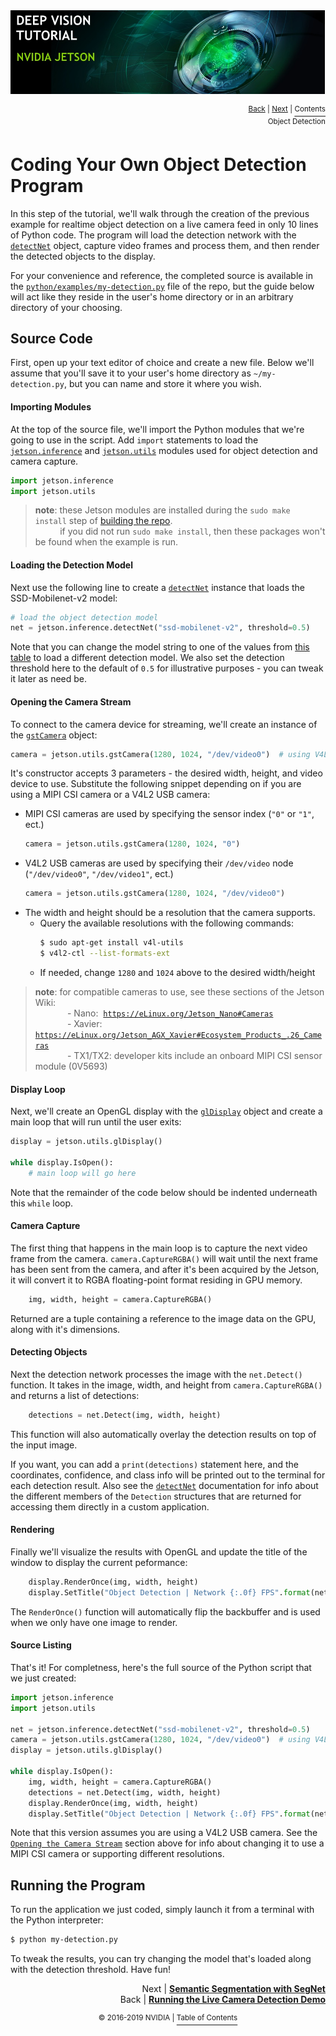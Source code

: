 <img src="https://github.com/dusty-nv/jetson-inference/raw/master/docs/images/deep-vision-header.jpg">
<p align="right"><sup><a href="detectnet-camera-2.md">Back</a> | <a href="segnet-console-2.md">Next</a> | </sup><a href="../README.md#hello-ai-world"><sup>Contents</sup></a>
<br/>
<sup>Object Detection</sup></p>

# Coding Your Own Object Detection Program

In this step of the tutorial, we'll walk through the creation of the previous example for realtime object detection on a live camera feed in only 10 lines of Python code.  The program will load the detection network with the [`detectNet`](https://rawgit.com/dusty-nv/jetson-inference/python/docs/html/python/jetson.inference.html#detectNet) object, capture video frames and process them, and then render the detected objects to the display.

For your convenience and reference, the completed source is available in the [`python/examples/my-detection.py`](../python/examples/my-detection.py) file of the repo, but the guide below will act like they reside in the user's home directory or in an arbitrary directory of your choosing.

## Source Code

First, open up your text editor of choice and create a new file.  Below we'll assume that you'll save it to your user's home directory as `~/my-detection.py`, but you can name and store it where you wish.

#### Importing Modules

At the top of the source file, we'll import the Python modules that we're going to use in the script.  Add `import` statements to load the [`jetson.inference`](https://rawgit.com/dusty-nv/jetson-inference/python/docs/html/python/jetson.inference.html) and [`jetson.utils`](https://rawgit.com/dusty-nv/jetson-inference/python/docs/html/python/jetson.utils.html) modules used for object detection and camera capture.

``` python
import jetson.inference
import jetson.utils
```

> **note**:  these Jetson modules are installed during the `sudo make install` step of [building the repo](building-repo-2.md#compiling-the-project).  
> &nbsp;&nbsp;&nbsp;&nbsp;&nbsp;&nbsp;&nbsp;&nbsp;&nbsp;&nbsp;if you did not run `sudo make install`, then these packages won't be found when the example is run.  

#### Loading the Detection Model

Next use the following line to create a [`detectNet`](https://rawgit.com/dusty-nv/jetson-inference/python/docs/html/python/jetson.inference.html#detectNet) instance that loads the SSD-Mobilenet-v2 model:

``` python
# load the object detection model
net = jetson.inference.detectNet("ssd-mobilenet-v2", threshold=0.5)
```

Note that you can change the model string to one of the values from [this table](detectnet-console-2.md#pre-trained-detection-models-available) to load a different detection model.  We also set the detection threshold here to the default of `0.5` for illustrative purposes - you can tweak it later as need be.

#### Opening the Camera Stream

To connect to the camera device for streaming, we'll create an instance of the [`gstCamera`](https://rawgit.com/dusty-nv/jetson-inference/pytorch/docs/html/python/jetson.utils.html#gstCamera) object:

``` python
camera = jetson.utils.gstCamera(1280, 1024, "/dev/video0")  # using V4L2
```

It's constructor accepts 3 parameters - the desired width, height, and video device to use.  Substitute the following snippet depending on if you are using a MIPI CSI camera or a V4L2 USB camera:

- MIPI CSI cameras are used by specifying the sensor index (`"0"` or `"1"`, ect.)  
	``` python
	camera = jetson.utils.gstCamera(1280, 1024, "0")
	```
- V4L2 USB cameras are used by specifying their `/dev/video` node (`"/dev/video0"`, `"/dev/video1"`, ect.)  
	``` python
	camera = jetson.utils.gstCamera(1280, 1024, "/dev/video0")
	```
- The width and height should be a resolution that the camera supports.
     - Query the available resolutions with the following commands:  
          ``` bash
          $ sudo apt-get install v4l-utils
          $ v4l2-ctl --list-formats-ext
          ```
	- If needed, change `1280` and `1024` above to the desired width/height

> **note**:  for compatible cameras to use, see these sections of the Jetson Wiki: <br/>
> &nbsp;&nbsp;&nbsp;&nbsp;&nbsp;&nbsp;&nbsp;&nbsp;&nbsp;&nbsp;&nbsp;&nbsp;&nbsp;- Nano:&nbsp;&nbsp;[`https://eLinux.org/Jetson_Nano#Cameras`](https://elinux.org/Jetson_Nano#Cameras) <br/>
> &nbsp;&nbsp;&nbsp;&nbsp;&nbsp;&nbsp;&nbsp;&nbsp;&nbsp;&nbsp;&nbsp;&nbsp;&nbsp;- Xavier:  [`https://eLinux.org/Jetson_AGX_Xavier#Ecosystem_Products_.26_Cameras`](https://elinux.org/Jetson_AGX_Xavier#Ecosystem_Products_.26_Cameras) <br/>
> &nbsp;&nbsp;&nbsp;&nbsp;&nbsp;&nbsp;&nbsp;&nbsp;&nbsp;&nbsp;&nbsp;&nbsp;&nbsp;- TX1/TX2:  developer kits include an onboard MIPI CSI sensor module (0V5693)<br/>

#### Display Loop

Next, we'll create an OpenGL display with the [`glDisplay`](https://rawgit.com/dusty-nv/jetson-inference/pytorch/docs/html/python/jetson.utils.html#glDisplay) object and create a main loop that will run until the user exits:

``` python
display = jetson.utils.glDisplay()

while display.IsOpen():
	# main loop will go here
```

Note that the remainder of the code below should be indented underneath this `while` loop.

#### Camera Capture

The first thing that happens in the main loop is to capture the next video frame from the camera.  `camera.CaptureRGBA()` will wait until the next frame has been sent from the camera, and after it's been acquired by the Jetson, it will convert it to RGBA floating-point format residing in GPU memory.

``` python
	img, width, height = camera.CaptureRGBA()
```

Returned are a tuple containing a reference to the image data on the GPU, along with it's dimensions.

#### Detecting Objects

Next the detection network processes the image with the `net.Detect()` function.  It takes in the image, width, and height from `camera.CaptureRGBA()` and returns a list of detections:

``` python
	detections = net.Detect(img, width, height)
```

This function will also automatically overlay the detection results on top of the input image.

If you want, you can add a `print(detections)` statement here, and the coordinates, confidence, and class info will be printed out to the terminal for each detection result.  Also see the [`detectNet`](https://rawgit.com/dusty-nv/jetson-inference/python/docs/html/python/jetson.inference.html#detectNet) documentation for info about the different members of the `Detection` structures that are returned for accessing them directly in a custom application.

#### Rendering

Finally we'll visualize the results with OpenGL and update the title of the window to display the current peformance:

``` python
	display.RenderOnce(img, width, height)
	display.SetTitle("Object Detection | Network {:.0f} FPS".format(net.GetNetworkFPS()))
```

The `RenderOnce()` function will automatically flip the backbuffer and is used when we only have one image to render.

#### Source Listing

That's it!  For completness, here's the full source of the Python script that we just created:

``` python
import jetson.inference
import jetson.utils

net = jetson.inference.detectNet("ssd-mobilenet-v2", threshold=0.5)
camera = jetson.utils.gstCamera(1280, 1024, "/dev/video0")  # using V4L2
display = jetson.utils.glDisplay()

while display.IsOpen():
	img, width, height = camera.CaptureRGBA()
	detections = net.Detect(img, width, height)
	display.RenderOnce(img, width, height)
	display.SetTitle("Object Detection | Network {:.0f} FPS".format(net.GetNetworkFPS()))
```

Note that this version assumes you are using a V4L2 USB camera.  See the [`Opening the Camera Stream`](#opening-the-camera-stream) section above for info about changing it to use a MIPI CSI camera or supporting different resolutions.

## Running the Program

To run the application we just coded, simply launch it from a terminal with the Python interpreter:

``` bash
$ python my-detection.py
```

To tweak the results, you can try changing the model that's loaded along with the detection threshold.  Have fun!

<p align="right">Next | <b><a href="segnet-console-2.md">Semantic Segmentation with SegNet</a></b>
<br/>
Back | <b><a href="detectnet-camera-2.md">Running the Live Camera Detection Demo</a></p>
</b><p align="center"><sup>© 2016-2019 NVIDIA | </sup><a href="../README.md#hello-ai-world"><sup>Table of Contents</sup></a></p>

